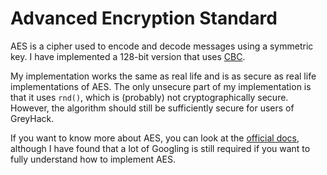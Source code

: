 # Advanced Encryption Standard

AES is a cipher used to encode and decode messages using a symmetric key. I have implemented a 128-bit version that uses
[CBC](https://en.wikipedia.org/wiki/Block_cipher_mode_of_operation).

My implementation works the same as real life and is as secure as real life implementations of AES. The only unsecure part of my implementation is that it uses ``rnd()``, which is
(probably) not cryptographically secure. However, the algorithm should still be sufficiently secure for users of GreyHack.

If you want to know more about AES, you can look at the [official docs](https://nvlpubs.nist.gov/nistpubs/FIPS/NIST.FIPS.197.pdf), although I have found that a lot of Googling is
still required if you want to fully understand how to implement AES.
